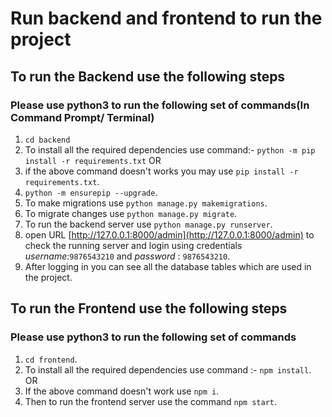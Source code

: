 # Run backend and frontend to run the project
## To run the Backend use the following steps
### Please use python3 to run the following set of commands(In Command Prompt/ Terminal)
1. `cd backend`
2. To install all the required dependencies use command:- `python -m pip install -r requirements.txt`
        OR
2. if the above command doesn't works you may use `pip install -r requirements.txt`.
3. `python -m ensurepip --upgrade`.
4. To make migrations use `python manage.py makemigrations`.
5. To migrate changes use `python manage.py migrate`.
6. To run the backend server use `python manage.py runserver`.
7. open URL [http://127.0.0.1:8000/admin](http://127.0.0.1:8000/admin) to check the running server and login using credentials _username_:`9876543210` and _password_ : `9876543210`.
8. After logging in you can see all the database tables which are used in the project.

## To run the Frontend use the following steps
### Please use python3 to run the following set of commands
1.  `cd frontend`.
2.  To install all the required dependencies use command :- `npm install`.
                             OR
2.  If the above command doesn't work use `npm i`.
3.  Then to run the frontend server use the command `npm start`.

